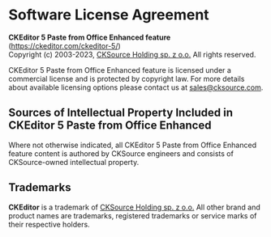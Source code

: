 Software License Agreement
==========================

**CKEditor 5 Paste from Office Enhanced feature** (https://ckeditor.com/ckeditor-5/)<br>
Copyright (c) 2003-2023, [CKSource Holding sp. z o.o.](https://cksource.com) All rights reserved.

CKEditor 5 Paste from Office Enhanced feature is licensed under a commercial license and is protected by copyright law.
For more details about available licensing options please contact us at sales@cksource.com.

Sources of Intellectual Property Included in CKEditor 5 Paste from Office Enhanced
---------------------------------------------------------------------

Where not otherwise indicated, all CKEditor 5 Paste from Office Enhanced feature content is authored by CKSource engineers and consists of CKSource-owned intellectual property.

Trademarks
----------

**CKEditor** is a trademark of [CKSource Holding sp. z o.o.](https://cksource.com) All other brand and product names are trademarks, registered trademarks or service marks of their respective holders.
